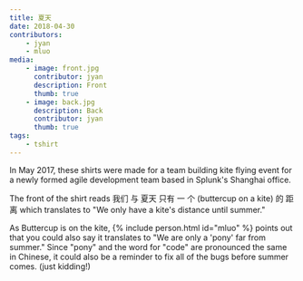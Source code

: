 ```yaml
---
title: 夏天
date: 2018-04-30
contributors:
    - jyan
    - mluo
media: 
    - image: front.jpg
      contributor: jyan
      description: Front
      thumb: true
    - image: back.jpg
      description: Back
      contributor: jyan
      thumb: true
tags: 
    - tshirt
---
```

In May 2017, these shirts were made for a team building kite flying event for a newly formed agile development team based in Splunk's Shanghai office.

The front of the shirt reads 我们 与 夏天 只有 一 个 (buttercup on a kite) 的 距 离 which translates to "We only have a kite's distance until summer." 

As Buttercup is on the kite, {% include person.html id="mluo" %} points out that you could also say it translates to "We are only a 'pony' far from summer." Since "pony" and the word for "code" are pronounced the same in Chinese, it could also be a reminder to fix all of the bugs before summer comes. (just kidding!)
